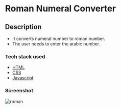 # Roman Numeral Converter

## Description

+ It converts numeral number to roman number.
+ The user needs to enter the arabic number.

### Tech stack used
+ [HTML](https://developer.mozilla.org/en-US/docs/Learn/HTML)
+ [CSS](https://developer.mozilla.org/en-US/docs/Learn/CSS)
+ [Javascript](https://javascript.info/)

### Screenshot

<img src="https://i.ibb.co/Wcx5D2s/roman.png" alt="roman" border="0">